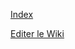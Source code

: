 [Index](http://code.google.com/p/actu-rss/wiki/Index?tm=6)

[Editer le Wiki](http://code.google.com/p/actu-rss/w/list)
